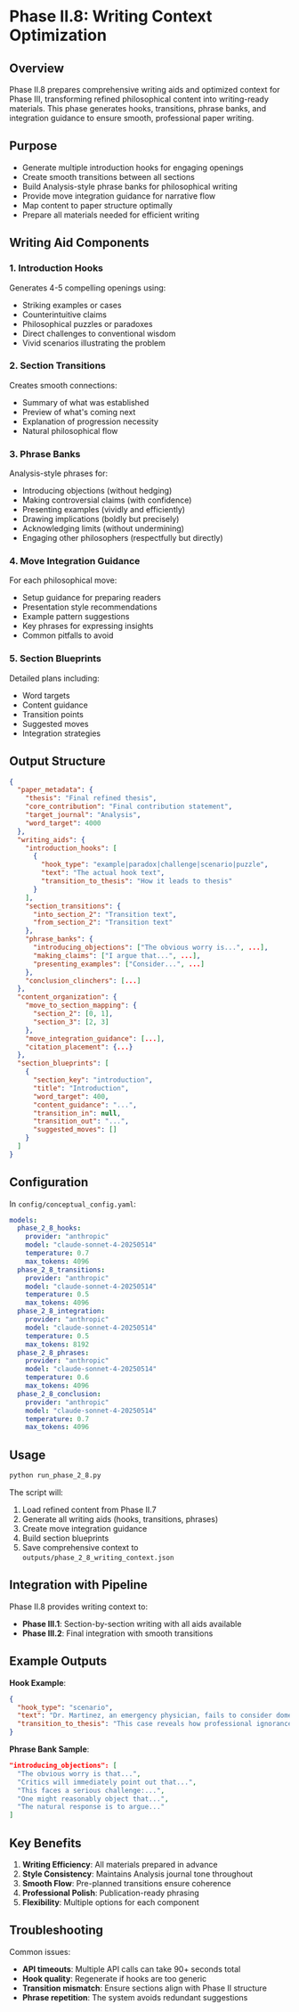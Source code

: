 # Phase II.8: Writing Context Optimization

## Overview

Phase II.8 prepares comprehensive writing aids and optimized context for Phase III, transforming refined philosophical content into writing-ready materials. This phase generates hooks, transitions, phrase banks, and integration guidance to ensure smooth, professional paper writing.

## Purpose

- Generate multiple introduction hooks for engaging openings
- Create smooth transitions between all sections
- Build Analysis-style phrase banks for philosophical writing
- Provide move integration guidance for narrative flow
- Map content to paper structure optimally
- Prepare all materials needed for efficient writing

## Writing Aid Components

### 1. Introduction Hooks
Generates 4-5 compelling openings using:
- Striking examples or cases
- Counterintuitive claims
- Philosophical puzzles or paradoxes
- Direct challenges to conventional wisdom
- Vivid scenarios illustrating the problem

### 2. Section Transitions
Creates smooth connections:
- Summary of what was established
- Preview of what's coming next
- Explanation of progression necessity
- Natural philosophical flow

### 3. Phrase Banks
Analysis-style phrases for:
- Introducing objections (without hedging)
- Making controversial claims (with confidence)
- Presenting examples (vividly and efficiently)
- Drawing implications (boldly but precisely)
- Acknowledging limits (without undermining)
- Engaging other philosophers (respectfully but directly)

### 4. Move Integration Guidance
For each philosophical move:
- Setup guidance for preparing readers
- Presentation style recommendations
- Example pattern suggestions
- Key phrases for expressing insights
- Common pitfalls to avoid

### 5. Section Blueprints
Detailed plans including:
- Word targets
- Content guidance
- Transition points
- Suggested moves
- Integration strategies

## Output Structure

```json
{
  "paper_metadata": {
    "thesis": "Final refined thesis",
    "core_contribution": "Final contribution statement",
    "target_journal": "Analysis",
    "word_target": 4000
  },
  "writing_aids": {
    "introduction_hooks": [
      {
        "hook_type": "example|paradox|challenge|scenario|puzzle",
        "text": "The actual hook text",
        "transition_to_thesis": "How it leads to thesis"
      }
    ],
    "section_transitions": {
      "into_section_2": "Transition text",
      "from_section_2": "Transition text"
    },
    "phrase_banks": {
      "introducing_objections": ["The obvious worry is...", ...],
      "making_claims": ["I argue that...", ...],
      "presenting_examples": ["Consider...", ...]
    },
    "conclusion_clinchers": [...]
  },
  "content_organization": {
    "move_to_section_mapping": {
      "section_2": [0, 1],
      "section_3": [2, 3]
    },
    "move_integration_guidance": [...],
    "citation_placement": {...}
  },
  "section_blueprints": [
    {
      "section_key": "introduction",
      "title": "Introduction",
      "word_target": 400,
      "content_guidance": "...",
      "transition_in": null,
      "transition_out": "...",
      "suggested_moves": []
    }
  ]
}
```

## Configuration

In `config/conceptual_config.yaml`:

```yaml
models:
  phase_2_8_hooks:
    provider: "anthropic"
    model: "claude-sonnet-4-20250514"
    temperature: 0.7
    max_tokens: 4096
  phase_2_8_transitions:
    provider: "anthropic"
    model: "claude-sonnet-4-20250514"
    temperature: 0.5
    max_tokens: 4096
  phase_2_8_integration:
    provider: "anthropic"
    model: "claude-sonnet-4-20250514"
    temperature: 0.5
    max_tokens: 8192
  phase_2_8_phrases:
    provider: "anthropic"
    model: "claude-sonnet-4-20250514"
    temperature: 0.6
    max_tokens: 4096
  phase_2_8_conclusion:
    provider: "anthropic"
    model: "claude-sonnet-4-20250514"
    temperature: 0.7
    max_tokens: 4096
```

## Usage

```bash
python run_phase_2_8.py
```

The script will:
1. Load refined content from Phase II.7
2. Generate all writing aids (hooks, transitions, phrases)
3. Create move integration guidance
4. Build section blueprints
5. Save comprehensive context to `outputs/phase_2_8_writing_context.json`

## Integration with Pipeline

Phase II.8 provides writing context to:
- **Phase III.1**: Section-by-section writing with all aids available
- **Phase III.2**: Final integration with smooth transitions

## Example Outputs

**Hook Example**:
```json
{
  "hook_type": "scenario",
  "text": "Dr. Martinez, an emergency physician, fails to consider domestic violence when treating suspicious injuries—not because she doesn't care, but because her training systematically overlooked this diagnostic category.",
  "transition_to_thesis": "This case reveals how professional ignorance can involve epistemic failure without moral failure, challenging unified accounts of blame."
}
```

**Phrase Bank Sample**:
```json
"introducing_objections": [
  "The obvious worry is that...",
  "Critics will immediately point out that...",
  "This faces a serious challenge:...",
  "One might reasonably object that...",
  "The natural response is to argue..."
]
```

## Key Benefits

1. **Writing Efficiency**: All materials prepared in advance
2. **Style Consistency**: Maintains Analysis journal tone throughout
3. **Smooth Flow**: Pre-planned transitions ensure coherence
4. **Professional Polish**: Publication-ready phrasing
5. **Flexibility**: Multiple options for each component

## Troubleshooting

Common issues:
- **API timeouts**: Multiple API calls can take 90+ seconds total
- **Hook quality**: Regenerate if hooks are too generic
- **Transition mismatch**: Ensure sections align with Phase II structure
- **Phrase repetition**: The system avoids redundant suggestions 